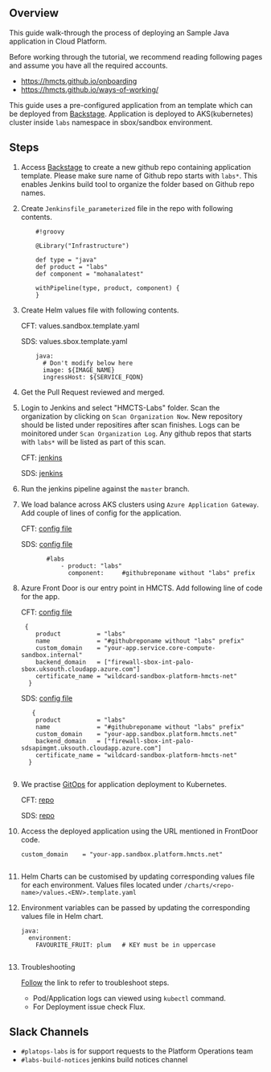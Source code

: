 ## Overview
This guide walk-through the process of deploying an Sample Java application in Cloud Platform.

Before working through the tutorial, we recommend reading following pages and assume you have all the required accounts.

- https://hmcts.github.io/onboarding
- https://hmcts.github.io/ways-of-working/

This guide uses a pre-configured application from an template which can be deployed from [Backstage](https://backstage.platform.hmcts.net/). Application is deployed to AKS(kubernetes) cluster inside `labs` namespace in sbox/sandbox environment.

## Steps

1. Access [Backstage](https://backstage.platform.hmcts.net/create) to create a new github repo containing application template. Please make sure name of  Github repo  starts with `labs*`. This enables Jenkins build tool to organize the folder based on Github repo names.

2. Create `Jenkinsfile_parameterized`  file in the repo with following contents.
    ```
        #!groovy
        
        @Library("Infrastructure")
        
        def type = "java"
        def product = "labs"
        def component = "mohanalatest"
        
        withPipeline(type, product, component) {
        }
3. Create Helm values file with following contents.

   CFT: values.sandbox.template.yaml

   SDS: values.sbox.template.yaml
   
    ```
        java:
          # Don't modify below here
          image: ${IMAGE_NAME}
          ingressHost: ${SERVICE_FQDN}
4. Get the Pull Request reviewed and merged.

5. Login to Jenkins and select "HMCTS-Labs" folder. Scan the organization by clicking on `Scan Organization Now`. New repository should be listed under repositires after scan finishes. Logs can be moinitored under `Scan Organization Log`. Any github repos that starts with `labs*` will be listed as part of this scan.

   CFT: [jenkins](https://sandbox-build.platform.hmcts.net)

   SDS: [jenkins](https://sds-sandbox-build.platform.hmcts.net)

6. Run the jenkins pipeline against the `master` branch.

7. We load balance across AKS clusters using `Azure Application Gateway`. Add couple of lines of config for the application.

   CFT:  [config file](https://github.com/hmcts/azure-platform-terraform/blob/master/environments/sbox/backend_lb_config.yaml)

   SDS:  [config file](https://github.com/hmcts/sharedservices-azure-platform/blob/master/environments/sbox/backend_lb_config.yaml)
    ```
           #labs
               - product: "labs"
                 component:     #githubreponame without "labs" prefix

8. Azure Front Door is our entry point in HMCTS. Add following line of code for the app.

   CFT: [config file](https://github.com/hmcts/azure-platform-terraform/blob/master/environments/sbox/sbox.tfvars)
    ```
     {
        product          = "labs"
        name             = "#githubreponame without "labs" prefix"
        custom_domain    = "your-app.service.core-compute-sandbox.internal"
        backend_domain   = ["firewall-sbox-int-palo-sbox.uksouth.cloudapp.azure.com"]
        certificate_name = "wildcard-sandbox-platform-hmcts-net"
      }
    ```
   
   SDS: [config file](https://github.com/hmcts/sharedservices-azure-platform/blob/master/environments/sbox/sbox.tfvars)

    ```
       {
        product          = "labs"
        name             = "#githubreponame without "labs" prefix"
        custom_domain    = "your-app.sandbox.platform.hmcts.net"
        backend_domain   = ["firewall-sbox-int-palo-sdsapimgmt.uksouth.cloudapp.azure.com"]
        certificate_name = "wildcard-sandbox-platform-hmcts-net"
      }


9. We practise [GitOps](https://www.weave.works/technologies/gitops/) for application deployment to Kubernetes.

   CFT: [repo](https://github.com/hmcts/cnp-flux-config)

   SDS: [repo](https://github.com/hmcts/shared-services-flux)

10. Access the deployed application using the URL mentioned in FrontDoor code.
    ```
    custom_domain    = "your-app.sandbox.platform.hmcts.net"   
   
11. Helm Charts can be customised by updating corresponding values file for each environment. Values files located under `/charts/<repo-name>/values.<ENV>.template.yaml`  
 
12. Environment variables can be passed by updating the corresponding values file in Helm chart. 
 
       ```
       java:
         environment:
           FAVOURITE_FRUIT: plum   # KEY must be in uppercase


13. Troubleshooting

     [Follow](https://hmcts.github.io/ways-of-working/troubleshooting/#troubleshooting-issues) the link to refer to troubleshoot steps.
     - Pod/Application logs can viewed using `kubectl` command.
     - For Deployment issue check Flux.  
        
        

## Slack Channels

- `#platops-labs` is for support requests to the Platform Operations team
- `#labs-build-notices` jenkins build notices channel


